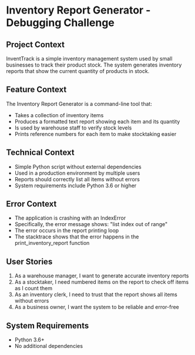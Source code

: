 # Inventory Report Generator - Debugging Challenge

## Project Context
InventTrack is a simple inventory management system used by small businesses to track their product stock. The system generates inventory reports that show the current quantity of products in stock.

## Feature Context
The Inventory Report Generator is a command-line tool that:
- Takes a collection of inventory items
- Produces a formatted text report showing each item and its quantity
- Is used by warehouse staff to verify stock levels
- Prints reference numbers for each item to make stocktaking easier

## Technical Context
- Simple Python script without external dependencies
- Used in a production environment by multiple users
- Reports should correctly list all items without errors
- System requirements include Python 3.6 or higher

## Error Context
- The application is crashing with an IndexError
- Specifically, the error message shows: "list index out of range"
- The error occurs in the report printing loop
- The stacktrace shows that the error happens in the print_inventory_report function

## User Stories
1. As a warehouse manager, I want to generate accurate inventory reports
2. As a stocktaker, I need numbered items on the report to check off items as I count them
3. As an inventory clerk, I need to trust that the report shows all items without errors
4. As a business owner, I want the system to be reliable and error-free

## System Requirements
- Python 3.6+
- No additional dependencies